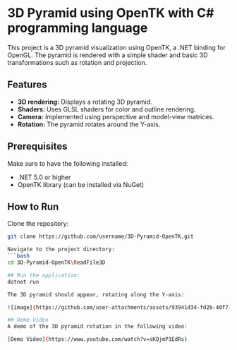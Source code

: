 # 3D Pyramid using OpenTK with C# programming language

This project is a 3D pyramid visualization using OpenTK, a .NET binding for OpenGL. The pyramid is rendered with a simple shader and basic 3D transformations such as rotation and projection.

## Features
- **3D rendering:** Displays a rotating 3D pyramid.
- **Shaders:** Uses GLSL shaders for color and outline rendering.
- **Camera:** Implemented using perspective and model-view matrices.
- **Rotation:** The pyramid rotates around the Y-axis.

## Prerequisites
Make sure to have the following installed:
- .NET 5.0 or higher
- OpenTK library (can be installed via NuGet)

## How to Run

   Clone the repository:
   ```bash
   git clone https://github.com/username/3D-Pyramid-OpenTK.git

   Navigate to the project directory:
   ```bash
   cd 3D-Pyramid-OpenTK\ReadFile3D

## Run the application:
dotnet run

The 3D pyramid should appear, rotating along the Y-axis:

![image](https://github.com/user-attachments/assets/93941d34-fd2b-40f7-9bed-ed02e836685f)

## Demo Video
A demo of the 3D pyramid rotation in the following video:

[Demo Video](https://www.youtube.com/watch?v=sKQjmP1EdRs)


